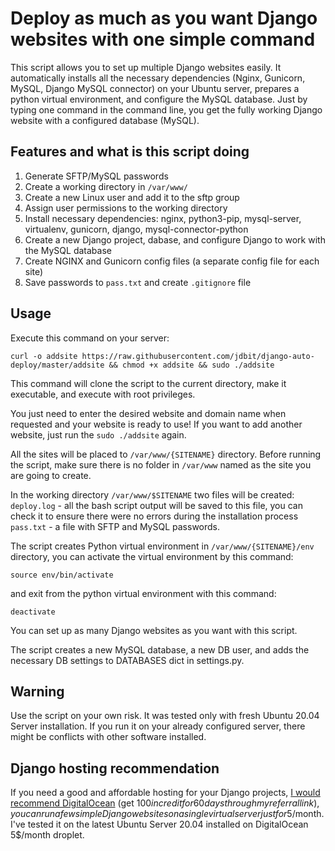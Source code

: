 # Deploy as much as you want Django websites with one simple command

This script allows you to set up multiple Django websites easily. It automatically installs all the necessary dependencies (Nginx, Gunicorn, MySQL, Django MySQL connector) on your Ubuntu server, prepares a python virtual environment, and configure the MySQL database. Just by typing one command in the command line, you get the fully working Django website with a configured database (MySQL).

## Features and what is this script doing

1. Generate SFTP/MySQL passwords
2. Create a working directory in `/var/www/`
3. Create a new Linux user and add it to the sftp group
4. Assign user permissions to the working directory
5. Install necessary dependencies: nginx, python3-pip, mysql-server, virtualenv, gunicorn, django, mysql-connector-python
6. Create a new Django project, dabase, and configure Django to work with the MySQL database
7. Create NGINX and Gunicorn config files (a separate config file for each site)
8. Save passwords to `pass.txt` and create `.gitignore` file

## Usage

Execute this command on your server:

```
curl -o addsite https://raw.githubusercontent.com/jdbit/django-auto-deploy/master/addsite && chmod +x addsite && sudo ./addsite
```

This command will clone the script to the current directory, make it executable, and execute with root privileges.

You just need to enter the desired website and domain name when requested and your website is ready to use!  If you want to add another website, just run the `sudo ./addsite` again.

All the sites will be placed to `/var/www/{SITENAME}` directory. Before running the script, make sure there is no folder in `/var/www` named as the site you are going to create.

In the working directory `/var/www/$SITENAME` two files will be created:
`deploy.log` - all the bash script output will be saved to this file, you can check it to ensure there were no errors during the installation process
`pass.txt` - a file with SFTP and MySQL passwords.

The script creates Python virtual environment in `/var/www/{SITENAME}/env` directory, you can activate the virtual environment by this command:

```
source env/bin/activate
```
and exit from the python virtual environment with this command:
```
deactivate
```


You can set up as many Django websites as you want with this script. 

The script creates a new MySQL database, a new DB user, and adds the necessary DB settings to DATABASES dict in settings.py.


## Warning

Use the script on your own risk. It was tested only with fresh Ubuntu 20.04 Server installation. If you run it on your already configured server, there might be conflicts with other software installed.

## Django hosting recommendation

If you need a good and affordable hosting for your Django projects, [I would recommend DigitalOcean](https://m.do.co/c/008d3315ed7b) (get $100 in credit for 60 days through my referral link), you can run a few simple Django websites on a single virtual server just for 5$/month. I've tested it on the latest Ubuntu Server 20.04 installed on DigitalOcean 5$/month droplet.
